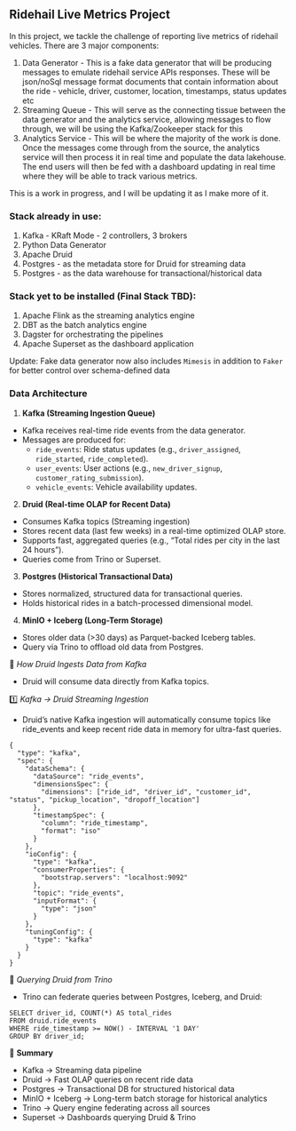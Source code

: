 ## Ridehail Live Metrics Project

In this project, we tackle the challenge of reporting live metrics of ridehail vehicles. There are 3 major components:
1. Data Generator - This is a fake data generator that will be producing messages to emulate ridehail service APIs responses. These will be json/noSql message format documents that contain information about the ride - vehicle, driver, customer, location, timestamps, status updates etc
2. Streaming Queue - This will serve as the connecting tissue between the data generator and the analytics service, allowing messages to flow through, we will be using the Kafka/Zookeeper stack for this
3. Analytics Service - This will be where the majority of the work is done. Once the messages come through from the source, the analytics service will then process it in real time and populate the data lakehouse. The end users will then be fed with a dashboard updating in real time where they will be able to track various metrics. 

This is a work in progress, and I will be updating it as I make more of it.


### Stack already in use:
1. Kafka - KRaft Mode - 2 controllers, 3 brokers
2. Python Data Generator
3. Apache Druid
4. Postgres - as the metadata store for Druid for streaming data
5. Postgres - as the data warehouse for transactional/historical data

### Stack yet to be installed (Final Stack TBD):
1. Apache Flink as the streaming analytics engine
2. DBT as the batch analytics engine
3. Dagster for orchestrating the pipelines
4. Apache Superset as the dashboard application

Update: Fake data generator now also includes `Mimesis` in addition to `Faker` for better control over schema-defined data


### Data Architecture

1. **Kafka (Streaming Ingestion Queue)**

* Kafka receives real-time ride events from the data generator.
* Messages are produced for:
    * `ride_events`: Ride status updates (e.g., `driver_assigned`, `ride_started`, `ride_completed`).
    * `user_events`: User actions (e.g., `new_driver_signup`, `customer_rating_submission`).
    * `vehicle_events`: Vehicle availability updates.

2. **Druid (Real-time OLAP for Recent Data)**

* Consumes Kafka topics (Streaming ingestion)
* Stores recent data (last few weeks) in a real-time optimized OLAP store.
* Supports fast, aggregated queries (e.g., “Total rides per city in the last 24 hours”).
* Queries come from Trino or Superset.

3. **Postgres (Historical Transactional Data)**

* Stores normalized, structured data for transactional queries.
* Holds historical rides in a batch-processed dimensional model.

4. **MinIO + Iceberg (Long-Term Storage)**

* Stores older data (>30 days) as Parquet-backed Iceberg tables.
* Query via Trino to offload old data from Postgres.

📌 _How Druid Ingests Data from Kafka_

* Druid will consume data directly from Kafka topics.

1️⃣ _Kafka → Druid Streaming Ingestion_

* Druid’s native Kafka ingestion will automatically consume topics like ride_events and keep recent ride data in memory for ultra-fast queries.

```
{
  "type": "kafka",
  "spec": {
    "dataSchema": {
      "dataSource": "ride_events",
      "dimensionsSpec": {
        "dimensions": ["ride_id", "driver_id", "customer_id", "status", "pickup_location", "dropoff_location"]
      },
      "timestampSpec": {
        "column": "ride_timestamp",
        "format": "iso"
      }
    },
    "ioConfig": {
      "type": "kafka",
      "consumerProperties": {
        "bootstrap.servers": "localhost:9092"
      },
      "topic": "ride_events",
      "inputFormat": {
        "type": "json"
      }
    },
    "tuningConfig": {
      "type": "kafka"
    }
  }
}
```

📌 _Querying Druid from Trino_

* Trino can federate queries between Postgres, Iceberg, and Druid:

```
SELECT driver_id, COUNT(*) AS total_rides
FROM druid.ride_events
WHERE ride_timestamp >= NOW() - INTERVAL '1 DAY'
GROUP BY driver_id;
```

📌 **Summary**
* Kafka -> Streaming data pipeline
* Druid	-> Fast OLAP queries on recent ride data
* Postgres -> Transactional DB for structured historical data
* MinIO + Iceberg -> Long-term batch storage for historical analytics
* Trino -> Query engine federating across all sources
* Superset -> Dashboards querying Druid & Trino